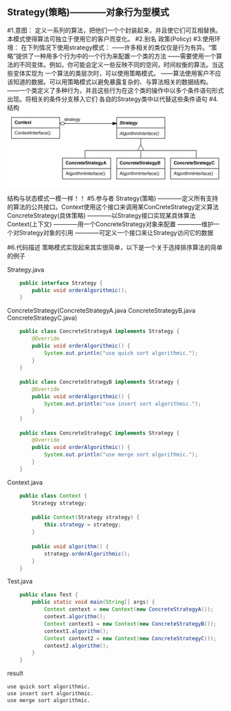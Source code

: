 Strategy(策略)————对象行为型模式
----------
#1.意图：
定义一系列的算法，把他们一个个封装起来，并且使它们可互相替换。本模式使得算法可独立于使用它的客户而变化。
#2.别名
政策(Policy)
#3.使用环境：
    在下列情况下使用strategy模式：
    ——许多相关的类仅仅是行为有异。“策略”提供了一种用多个行为中的一个行为来配置一个类的方法
    ——需要使用一个算法的不同变体。例如，你可能会定义一些反映不同的空间，时间权衡的算法。当这些变体实现为
        一个算法的类层次时，可以使用策略模式。
    ——算法使用客户不应该知道的数据。可以用策略模式以避免暴露复杂的、与算法相关的数据结构。
    ——一个类定义了多种行为，并且这些行为在这个类的操作中以多个条件语句形式出现。将相关的条件分支移入它们
        各自的Strategy类中以代替这些条件语句
#4.结构
![github](https://github.com/IceDcap/Gof-DesignPatterns/blob/master/uml/Strategy.JPG "Strategy")

结构与状态模式一模一样！！
#5.参与者
    Strategy(策略)
        ————定义所有支持的算法的公共接口。Context使用这个接口来调用某ConCreteStrategy定义算法
    ConcreteStrategy(具体策略)
        ————以Strategy接口实现某具体算法
    Context(上下文)
        ————用一个ConcreteStrategy对象来配置
        ————维护一个对Strategy对象的引用
        ————可定义一个接口来让Strategy访问它的数据
        

#6.代码描述
策略模式实现起来其实很简单，以下是一个关于选择排序算法的简单的例子

Strategy.java

```Java
    public interface Strategy {
        public void orderAlgorithmic();
    }
```

ConcreteStrategy(ConcreteStrategyA.java ConcreteStrategyB.java ConcreteStrategyC.java)

```Java
    public class ConcreteStrategyA implements Strategy {
        @Override
        public void orderAlgorithmic() {
            System.out.println("use quick sort algorithmic.");
        }
    }

    public class ConcreteStrategyB implements Strategy {
        @Override
        public void orderAlgorithmic() {
            System.out.println("use insert sort algorithmic.");
        }
    }

    public class ConcreteStrategyC implements Strategy {
        @Override
        public void orderAlgorithmic() {
            System.out.println("use merge sort algorithmic.");
        }
    }
```

Context.java

```Java
    public class Context {
        Strategy strategy;
    
        public Context(Strategy strategy) {
            this.strategy = strategy;
        }
    
        public void algorithm() {
            strategy.orderAlgorithmic();
        }
    }
```

Test.java

```Java
    public class Test {
        public static void main(String[] args) {
            Context context = new Context(new ConcreteStrategyA());
            context.algorithm();
            Context context1 = new Context(new ConcreteStrategyB());
            context1.algorithm();
            Context context2 = new Context(new ConcreteStrategyC());
            context2.algorithm();
        }
    }
```

result
    
    use quick sort algorithmic.
    use insert sort algorithmic.
    use merge sort algorithmic.


